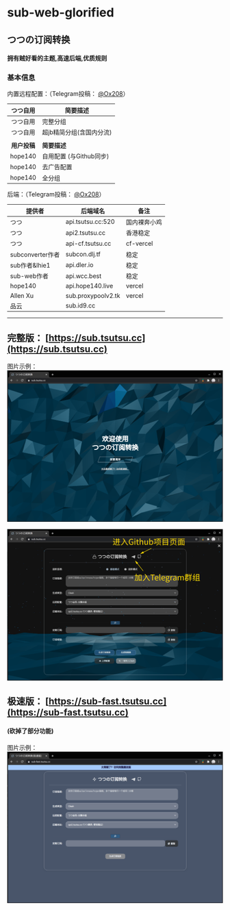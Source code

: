 # sub-web-glorified
## つつの订阅转换
#### 拥有贼好看的主题,高速后端,优质规则

### 基本信息

内置远程配置：（Telegram投稿： [@Ox208](https://t.me/Ox208)）

  |   つつ自用   | 简要描述                 |
  | :----------: | ------------------------ |
  |   つつ自用   | 完整分组                 |
  |   つつ自用   | 超jb精简分组(含国内分流) |
  |              |                          |
  | **用户投稿** | **简要描述**             |
  |   hope140    | 自用配置 (与Github同步)  |
  |   hope140    | 去广告配置               |
  |   hope140    | 全分组                   |

后端：（Telegram投稿： [@Ox208](https://t.me/Ox208)）

| 提供者           | 后端域名           | 备注         |
| ---------------- | ------------------ | ------------ |
| つつ             | api.tsutsu.cc:520  | 国内裸奔小鸡 |
| つつ             | api2.tsutsu.cc     | 香港稳定     |
| つつ             | api-cf.tsutsu.cc   | cf-vercel    |
| subconverter作者 | subcon.dlj.tf      | 稳定         |
| sub作者&lhie1    | api.dler.io        | 稳定         |
| sub-web作者      | api.wcc.best       | 稳定         |
| hope140          | api.hope140.live   | vercel       |
| Allen Xu         | sub.proxypoolv2.tk | vercel       |
| 品云             | sub.id9.cc         |              |

------

## 完整版： [https://sub.tsutsu.cc](https://sub.tsutsu.cc) 

图片示例：![1](./README_file/1.png)

![2](./README_file/2.png)

## 极速版： [https://sub-fast.tsutsu.cc](https://sub-fast.tsutsu.cc) 

#### (砍掉了部分功能)

图片示例：![3](./README_file/3.png)